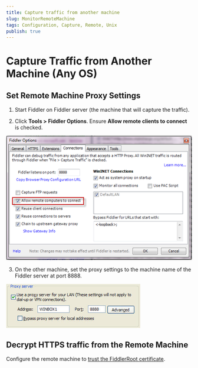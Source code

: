 ```yaml
---
title: Capture traffic from another machine
slug: MonitorRemoteMachine
tags: Configuration, Capture, Remote, Unix
publish: true
---
```


Capture Traffic from Another Machine (Any OS)
=============================================

Set Remote Machine Proxy Settings
---------------------------------

1. Start Fiddler on Fiddler server (the machine that will capture the traffic).

2. Click **Tools > Fiddler Options**. Ensure **Allow remote clients to connect** is checked. 

 ![Allow remote clients to connect][1]

3. On the other machine, set the proxy settings to the machine name of the Fiddler server at port 8888.

 ![Set proxy address][2]

Decrypt HTTPS traffic from the Remote Machine
---------------------------------------------

Configure the remote machine to [trust the FiddlerRoot certificate][3].

 
[1]: ../../images/MonitorRemoteMachine/AllowRemoteComputersToConnect.png
[2]: ../../images/MonitorRemoteMachine/SetProxyAddress.jpg
[3]: ./TrustFiddlerRootCert.md

